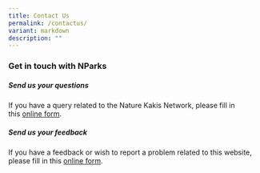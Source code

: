 ```yaml
---
title: Contact Us
permalink: /contactus/
variant: markdown
description: ""
---
```

### Get in touch with NParks

##### Send us your questions
If you have a query related to the Nature Kakis Network, please fill in this [online form](https://form.gov.sg/6450cd7145da250012d2a4dd).

##### Send us your feedback
If you have a feedback or wish to report a problem related to this website, please fill in this [online form](https://www.nparks.gov.sg/feedback-and-enquiry).
